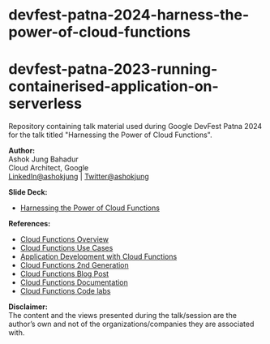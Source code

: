 # devfest-patna-2024-harness-the-power-of-cloud-functions
# devfest-patna-2023-running-containerised-application-on-serverless
Repository containing talk material used during Google DevFest Patna 2024 for the talk titled "Harnessing the Power of Cloud Functions".

**Author:**</br>
Ashok Jung Bahadur</br>
Cloud Architect, Google</br>
[LinkedIn@ashokjung](https://www.linkedin.com/in/ashokjung/) | [Twitter@ashokjung](https://twitter.com/ashokjung)

**Slide Deck:**
- [Harnessing the Power of Cloud Functions]([https://cloud.google.com/functions/docs/concepts/overview](https://github.com/ashokjung/devfest-patna-2024-harness-the-power-of-cloud-functions/blob/main/Harnessing%20the%20Power%20of%20Cloud%20Functions.pdf))


**References:**
- [Cloud Functions Overview ](https://cloud.google.com/functions/docs/concepts/overview)
- [Cloud Functions Use Cases ](https://cloud.google.com/functions#use-cases)
- [Application Development with Cloud Functions](https://www.youtube.com/watch?v=2JTpcLwy0RQ)
- [Cloud Functions 2nd Generation](https://www.youtube.com/watch?v=N6pMppfU2aQ)
- [Cloud Functions Blog Post ](https://cloud.google.com/blog/products/serverless/introducing-the-next-generation-of-cloud-functions?utm_source=youtube&utm_medium=unpaidsoc&utm_campaign=CDR_won_gcp_n6pmppfu2aq_CloudFunctions2ndGen_050622&utm_content=description)
- [Cloud Functions Documentation ](https://cloud.google.com/functions/docs/console-quickstart?utm_source=youtube&utm_medium=unpaidsoc&utm_campaign=CDR_won_gcp_n6pmppfu2aq_CloudFunctions2ndGen_050622&utm_content=description)
- [Cloud Functions Code labs](https://codelabs.developers.google.com/codelabs/cloud-starting-cloudfunctions-v2#0)

**Disclaimer:**</br>
The content and the views presented during the talk/session are the author’s own and not of the organizations/companies they are associated with.
